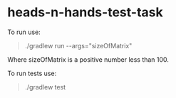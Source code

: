 # heads-n-hands-test-task

To run use:
> ./gradlew run --args="sizeOfMatrix"

Where sizeOfMatrix is a positive number less than 100.

To run tests use:
>./gradlew test

